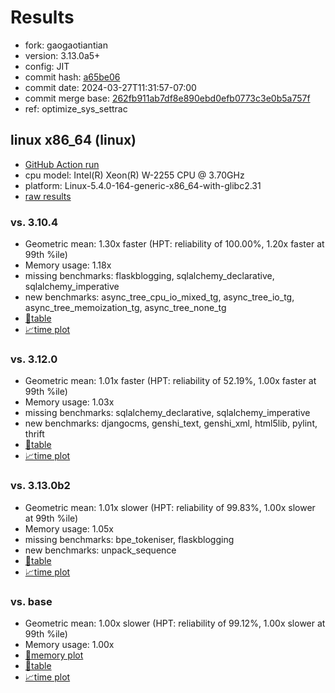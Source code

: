 # Results

- fork: gaogaotiantian
- version: 3.13.0a5+
- config: JIT
- commit hash: [a65be06](https://github.com/gaogaotiantian/cpython/commit/a65be06)
- commit date: 2024-03-27T11:31:57-07:00
- commit merge base: [262fb911ab7df8e890ebd0efb0773c3e0b5a757f](https://github.com/gaogaotiantian/cpython/commit/262fb911ab7df8e890ebd0efb0773c3e0b5a757f)
- ref: optimize_sys_settrac

## linux x86_64 (linux)

- [GitHub Action run](https://github.com/faster-cpython/benchmarking/actions/runs/8474043440)
- cpu model: Intel(R) Xeon(R) W-2255 CPU @ 3.70GHz
- platform: Linux-5.4.0-164-generic-x86_64-with-glibc2.31
- [raw results](bm-20240327-linux-x86_64-gaogaotiantian-optimize_sys_settrac-3.13.0a5%2B-a65be06.json)

### vs. 3.10.4

- Geometric mean: 1.30x faster (HPT: reliability of 100.00%, 1.20x faster at 99th %ile)
- Memory usage: 1.18x
- missing benchmarks: flaskblogging, sqlalchemy_declarative, sqlalchemy_imperative
- new benchmarks: async_tree_cpu_io_mixed_tg, async_tree_io_tg, async_tree_memoization_tg, async_tree_none_tg
- [📄table](bm-20240327-linux-x86_64-gaogaotiantian-optimize_sys_settrac-3.13.0a5%2B-a65be06-vs-3.10.4.md)
- [📈time plot](bm-20240327-linux-x86_64-gaogaotiantian-optimize_sys_settrac-3.13.0a5%2B-a65be06-vs-3.10.4.svg)

### vs. 3.12.0

- Geometric mean: 1.01x faster (HPT: reliability of 52.19%, 1.00x faster at 99th %ile)
- Memory usage: 1.03x
- missing benchmarks: sqlalchemy_declarative, sqlalchemy_imperative
- new benchmarks: djangocms, genshi_text, genshi_xml, html5lib, pylint, thrift
- [📄table](bm-20240327-linux-x86_64-gaogaotiantian-optimize_sys_settrac-3.13.0a5%2B-a65be06-vs-3.12.0.md)
- [📈time plot](bm-20240327-linux-x86_64-gaogaotiantian-optimize_sys_settrac-3.13.0a5%2B-a65be06-vs-3.12.0.svg)

### vs. 3.13.0b2

- Geometric mean: 1.01x slower (HPT: reliability of 99.83%, 1.00x slower at 99th %ile)
- Memory usage: 1.05x
- missing benchmarks: bpe_tokeniser, flaskblogging
- new benchmarks: unpack_sequence
- [📄table](bm-20240327-linux-x86_64-gaogaotiantian-optimize_sys_settrac-3.13.0a5%2B-a65be06-vs-3.13.0b2.md)
- [📈time plot](bm-20240327-linux-x86_64-gaogaotiantian-optimize_sys_settrac-3.13.0a5%2B-a65be06-vs-3.13.0b2.svg)

### vs. base

- Geometric mean: 1.00x slower (HPT: reliability of 99.12%, 1.00x slower at 99th %ile)
- Memory usage: 1.00x
- [🧠memory plot](bm-20240327-linux-x86_64-gaogaotiantian-optimize_sys_settrac-3.13.0a5%2B-a65be06-vs-base-mem.svg)
- [📄table](bm-20240327-linux-x86_64-gaogaotiantian-optimize_sys_settrac-3.13.0a5%2B-a65be06-vs-base.md)
- [📈time plot](bm-20240327-linux-x86_64-gaogaotiantian-optimize_sys_settrac-3.13.0a5%2B-a65be06-vs-base.svg)

